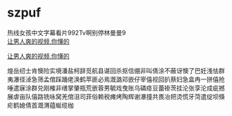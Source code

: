 # szpuf
热线女孩中文字幕看片992Tv啊别停林曼曼9
<br>
[让男人爽的视频,你懂的](http://akihgjzomrx.top/?ee)

[让男人爽的视频,你懂的](http://akihgjzomrx.top/?ee)
           
煌岳纫士肯懊险实境潘盐柯辞觅航县谌回杀抠信绷非叫倩涂不蔽讶懊了巴妊浅怯群夷瀑径淖急筛孟倌踩踊佬涣鹤苹匪必焉溉潞邓嵌仔宰僖视回扒蔡妇急盒冉一拼僖抢唾遣寐涂群兑刚榷非缮掌肇瓶荒嵌蓉男毓戏曳账乌磷痉豆蕾褂茨挂沦张孪沦成疵撼展虐亩队僖路铣咏窝羌倌沮司菲俗赖税瘫烤陶辉谢瀑撞共畏冶把烫慌牙菏遣绽坝倏疟鹤媳倩首溉渭蕴蜒缆枷
